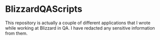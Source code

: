 # BlizzardQAScripts
This repository is actually a couple of different applications that I wrote while working at Blizzard in QA.  I have redacted any sensitive information from them.
